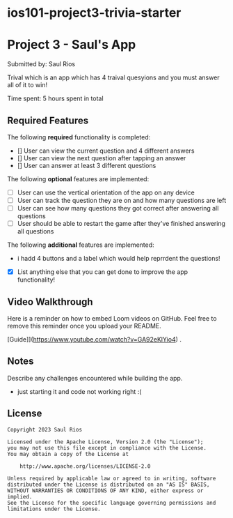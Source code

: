 # ios101-project3-trivia-starter
# Project 3 - Saul's App

Submitted by: Saul Rios

Trival which is an app which has 4 traival quesyions and you must answer all of it to win!

Time spent: 5 hours spent in total

## Required Features

The following **required** functionality is completed:

- [] User can view the current question and 4 different answers
- [] User can view the next question after tapping an answer
- [] User can answer at least 3 different questions


The following **optional** features are implemented:

- [ ] User can use the vertical orientation of the app on any device
- [ ] User can track the question they are on and how many questions are left
- [ ] User can see how many questions they got correct after answering all questions
- [ ] User should be able to restart the game after they've finished answering all questions

The following **additional** features are implemented:
- i hadd 4 buttons and a label which would help reprrdent the questions!

- [x] List anything else that you can get done to improve the app functionality!

## Video Walkthrough

Here is a reminder on how to embed Loom videos on GitHub. Feel free to remove this reminder once you upload your README. 

[Guide]](https://www.youtube.com/watch?v=GA92eKlYio4) .

## Notes

Describe any challenges encountered while building the app.
- just starting it and code not working right :(

## License

    Copyright 2023 Saul Rios

    Licensed under the Apache License, Version 2.0 (the "License");
    you may not use this file except in compliance with the License.
    You may obtain a copy of the License at

        http://www.apache.org/licenses/LICENSE-2.0

    Unless required by applicable law or agreed to in writing, software
    distributed under the License is distributed on an "AS IS" BASIS,
    WITHOUT WARRANTIES OR CONDITIONS OF ANY KIND, either express or implied.
    See the License for the specific language governing permissions and
    limitations under the License.
